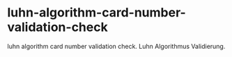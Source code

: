 # luhn-algorithm-card-number-validation-check
luhn algorithm card number validation check. Luhn Algorithmus Validierung.
